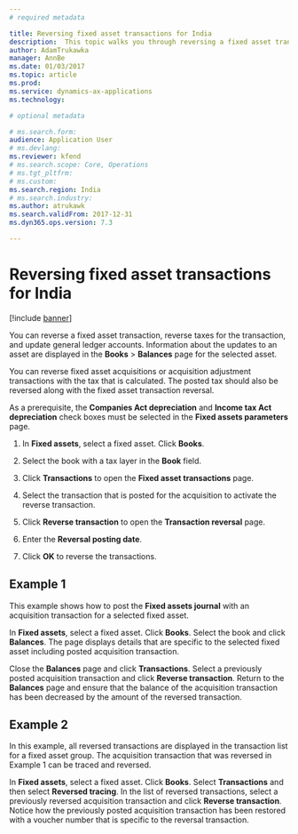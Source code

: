 ```yaml
---
# required metadata

title: Reversing fixed asset transactions for India
description:  This topic walks you through reversing a fixed asset transaction for India in Microsoft Dynamics 365 Finance.
author: AdamTrukawka
manager: AnnBe
ms.date: 01/03/2017
ms.topic: article
ms.prod:
ms.service: dynamics-ax-applications
ms.technology:

# optional metadata

# ms.search.form:
audience: Application User
# ms.devlang:
ms.reviewer: kfend
# ms.search.scope: Core, Operations
# ms.tgt_pltfrm:
# ms.custom:
ms.search.region: India
# ms.search.industry:
ms.author: atrukawk
ms.search.validFrom: 2017-12-31
ms.dyn365.ops.version: 7.3

---
```


# Reversing fixed asset transactions for India

[!include [banner](../includes/banner.md)]

You can reverse a fixed asset transaction, reverse taxes for the transaction, and update general ledger accounts. Information about the updates to an asset are displayed in the **Books** > **Balances** page for the selected asset.

You can reverse fixed asset acquisitions or acquisition adjustment transactions with the tax that is calculated. The posted tax should also be reversed along with the fixed asset transaction reversal.

As a prerequisite, the **Companies Act depreciation** and **Income tax Act depreciation** check boxes must be selected in the **Fixed assets parameters** page.

1. In **Fixed assets**, select a fixed asset. Click **Books**.

2. Select the book with a tax layer in the **Book** field.

3. Click **Transactions** to open the **Fixed asset transactions** page.

4. Select the transaction that is posted for the acquisition to activate the reverse transaction.

5. Click **Reverse transaction** to open the **Transaction reversal** page.

6. Enter the **Reversal posting date**.

7. Click **OK** to reverse the transactions.

## Example 1

This example shows how to post the **Fixed assets journal** with an acquisition transaction for a selected fixed asset. 

In **Fixed assets**, select a fixed asset. Click **Books**. Select the book and click **Balances**. The page displays details that are specific to the selected fixed asset including posted acquisition transaction.

Close the **Balances** page and click **Transactions**. Select a previously posted acquisition transaction and click **Reverse transaction**. Return to the **Balances** page and ensure that the balance of the acquisition transaction has been decreased by the amount of the reversed transaction.

## Example 2

In this example, all reversed transactions are displayed in the transaction list for a fixed asset group. The acquisition transaction that was reversed in Example 1 can be traced and reversed. 

In **Fixed assets**, select a fixed asset. Click **Books**. Select **Transactions** and then select **Reversed tracing**. In the list of reversed transactions, select a previously reversed acquisition transaction and click **Reverse transaction**. Notice how the previously posted acquisition transaction has been restored with a voucher number that is specific to the reversal transaction.
